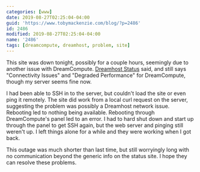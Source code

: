 ```yaml
---
categories: [www]
date: 2019-08-27T02:25:04-04:00
guid: 'https://www.tobymackenzie.com/blog/?p=2486'
id: 2486
modified: 2019-08-27T02:25:04-04:00
name: '2486'
tags: [dreamcompute, dreamhost, problem, site]
---
```


This site was down tonight, possibly for a couple hours, seemingly due to another issue with DreamCompute.<!--more-->  [Dreamhost Status](https://www.dreamhoststatus.com/) said, and still says "Connectivity Issues" and "Degraded Performance" for DreamCompute, though my server seems fine now.

I had been able to SSH in to the server, but couldn't load the site or even ping it remotely.  The site did work from a local curl request on the server, suggesting the problem was possibly a Dreamhost network issue.  Rebooting led to nothing being available.  Rebooting through DreamCompute's panel led to an error.  I had to hard shut down and start up through the panel to get SSH again, but the web server and pinging still weren't up.  I left things alone for a while and they were working when I got back.

This outage was much shorter than last time, but still worryingly long with no communication beyond the generic info on the status site.  I hope they can resolve these problems.

